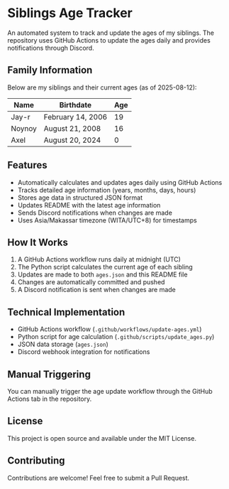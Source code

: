 # Siblings Age Tracker

An automated system to track and update the ages of my siblings. The repository uses GitHub Actions to update the ages daily and provides notifications through Discord.

## Family Information

Below are my siblings and their current ages (as of 2025-08-12):

| Name | Birthdate | Age |
|------|-----------|-----|
| Jay-r | February 14, 2006 | 19 |
| Noynoy | August 21, 2008 | 16 |
| Axel | August 20, 2024 | 0 |

## Features

- Automatically calculates and updates ages daily using GitHub Actions
- Tracks detailed age information (years, months, days, hours)
- Stores age data in structured JSON format
- Updates README with the latest age information
- Sends Discord notifications when changes are made
- Uses Asia/Makassar timezone (WITA/UTC+8) for timestamps

## How It Works

1. A GitHub Actions workflow runs daily at midnight (UTC)
2. The Python script calculates the current age of each sibling
3. Updates are made to both `ages.json` and this README file
4. Changes are automatically committed and pushed
5. A Discord notification is sent when changes are made

## Technical Implementation

- GitHub Actions workflow (`.github/workflows/update-ages.yml`)
- Python script for age calculation (`.github/scripts/update_ages.py`)
- JSON data storage (`ages.json`)
- Discord webhook integration for notifications

## Manual Triggering

You can manually trigger the age update workflow through the GitHub Actions tab in the repository.

## License

This project is open source and available under the MIT License.

## Contributing

Contributions are welcome! Feel free to submit a Pull Request.